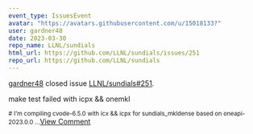 ```yaml
---
event_type: IssuesEvent
avatar: "https://avatars.githubusercontent.com/u/15018133?"
user: gardner48
date: 2023-03-30
repo_name: LLNL/sundials
html_url: https://github.com/LLNL/sundials/issues/251
repo_url: https://github.com/LLNL/sundials
---
```


<a href='https://github.com/gardner48' target='_blank'>gardner48</a> closed issue <a href='https://github.com/LLNL/sundials/issues/251' target='_blank'>LLNL/sundials#251</a>.

<p>make test failed with icpx && onemkl</p><small># I'm compiling cvode-6.5.0 with icx && icpx for sundials_mkldense based on oneapi-2023.0.0 ...</small><a href='https://github.com/LLNL/sundials/issues/251' target='_blank'>View Comment</a>